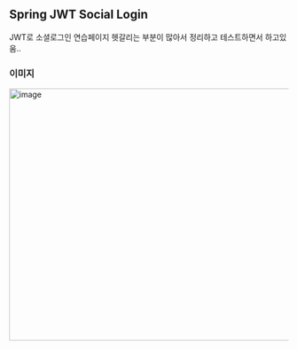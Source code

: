 ## Spring JWT Social Login

JWT로 소셜로그인 연습페이지
헷갈리는 부분이 많아서 정리하고 테스트하면서 하고있움..

### 이미지
<img width="840" height="454" alt="image" src="https://github.com/user-attachments/assets/d4623c36-26dc-4a4c-bc96-919a2f575002" />
